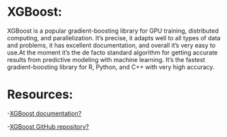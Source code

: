 # XGBoost: 
XGBoost is a popular gradient-boosting library for GPU training, distributed computing, and parallelization. It’s precise, it adapts well to all types of data and problems, it has excellent documentation, and overall it’s very easy to use.At the moment it’s the de facto standard algorithm for getting accurate results from predictive modeling with machine learning. It’s the fastest gradient-boosting library for R, Python, and C++ with very high accuracy.

# Resources:
-[XGBoost documentation?](https://xgboost.readthedocs.io/)

-[XGBoost GitHub repository?](https://github.com/dmlc/xgboost)





